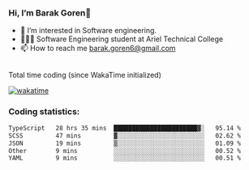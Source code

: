 ###  Hi, I’m Barak Goren👋
- 👀 I’m interested in Software engineering.
- 👨🏼‍🎓 Software Engineering student at Ariel Technical College
- 📫 How to reach me barak.goren6@gmail.com
##
Total time coding (since WakaTime initialized)

[![wakatime](https://wakatime.com/badge/user/5cc5ec80-a806-4ca2-a704-db29274e48cd.svg)](https://wakatime.com/@5cc5ec80-a806-4ca2-a704-db29274e48cd)

   
### Coding statistics:

<!--START_SECTION:waka-->

```txt
TypeScript   28 hrs 35 mins  ███████████████████████▓░   95.14 %
SCSS         47 mins         ▓░░░░░░░░░░░░░░░░░░░░░░░░   02.62 %
JSON         19 mins         ▒░░░░░░░░░░░░░░░░░░░░░░░░   01.09 %
Other        9 mins          ░░░░░░░░░░░░░░░░░░░░░░░░░   00.52 %
YAML         9 mins          ░░░░░░░░░░░░░░░░░░░░░░░░░   00.51 %
```

<!--END_SECTION:waka-->

<!---
barakgoren/barakgoren is a ✨ special ✨ repository because its `README.md` (this file) appears on your GitHub profile.
You can click the Preview link to take a look at your changes.
--->
